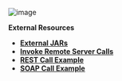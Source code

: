 ![image](/articles/images/welcome_to_wiki.png)

<strong>External Resources<strong>

<ul>
<li><a href="/articles/31_external resources/01_external_jars.md">External JARs</a></li>
<li><a href="/articles/30_external resources/02_invoke_remote_server_calls.md">Invoke Remote Server Calls</a></li>
<li><a href="/articles/30_external resources/03_invoke_rest_call_example.md">REST Call Example</a></li>
<li><a href="/articles/30_external resources/04_invoke_soap_call_example.md">SOAP Call Example</a></li>

</ul>






